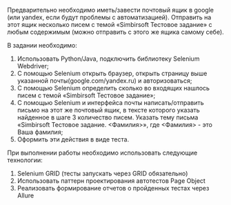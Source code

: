 Предварительно необходимо иметь/завести почтовый ящик в google (или yandex, если будут проблемы с автоматизацией). Отправить на этот ящик несколько писем с темой «Simbirsoft Тестовое задание» с любым содержимым (можно отправить с этого же ящика самому себе).  
 
В задании необходимо: 
1)	Использовать Python/Java, подключить библиотеку Selenium Webdriver; 
2)	С помощью Selenium открыть браузер, открыть страницу выше указанной почты(google.com/yandex.ru) и авторизоваться; 
3)	С помощью Selenium определить сколько во входящих нашлось писем с темой «Simbirsoft Тестовое задание»; 
4)	С помощью Selenium и интерфейса почты написать/отправить письмо на этот же почтовый ящик, в тексте которого указать найденное в шаге 3 количество писем. Указать тему письма «Simbirsoft Тестовое задание. <Фамилия>», где <Фамилия> - это Ваша фамилия;  
5)	Оформить эти действия в виде теста. 
 
При 	выполнении 	работы 	необходимо 	использовать 	следующие технологии: 
1)	Selenium GRID (тесты запускать через GRID обязательно) 
2)	Использовать паттерн проектирования автотестов Page Object 
3)	Реализовать формирование отчетов о пройденных тестах через Allure